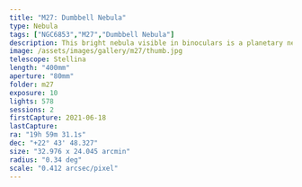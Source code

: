 ```yaml
---
title: "M27: Dumbbell Nebula"
type: Nebula
tags: ["NGC6853","M27","Dumbbell Nebula"]
description: This bright nebula visible in binoculars is a planetary nebula surrounding a white dwarf star.
image: /assets/images/gallery/m27/thumb.jpg
telescope: Stellina
length: "400mm"
aperture: "80mm"
folder: m27
exposure: 10
lights: 578
sessions: 2
firstCapture: 2021-06-18 
lastCapture:
ra: "19h 59m 31.1s"
dec: "+22° 43' 48.327"
size: "32.976 x 24.045 arcmin"
radius: "0.34 deg"
scale: "0.412 arcsec/pixel"
---
```

